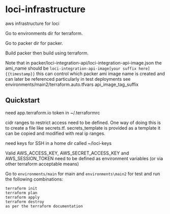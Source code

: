 # loci-infrastructure
aws infrastructure for loci

Go to environments dir for terraform.

Go to packer dir for packer.

Build packer then build using terraform.

Note that in packer/loci-integration-api/loci-integration-api-image.json
the ami_name should be `loci-integration-api-image[your suffix here] {{timestamp}}` this can control which packer ami image name is created and can later be referenced particularly in test deployments see environments/main2/terraform.auto.tfvars  api_image_tag_suffix 

## Quickstart

need app.terraform.io token in ~/.terraformrc

cidr ranges to restrict access need to be defined. One way of doing this is to create a file like secrets.tf. secrets_template is provided as a template it can be copied and modified with real ip ranges.

need keys for SSH in a home dir called ~/loci-keys

Valid AWS_ACCESS_KEY, AWS_SECRET_ACCESS_KEY and AWS_SESSION_TOKEN need to be defined as environment variables (or via other terraform acceptable means)

Go to `environments/main` for main and `environments\main2` for test and run the following combinations:

```
terraform init 
terraform plan
terraform apply
terraform destroy
as per the terraform documentation
```
